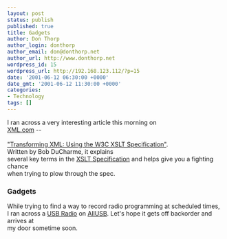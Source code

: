```yaml
---
layout: post
status: publish
published: true
title: Gadgets
author: Don Thorp
author_login: donthorp
author_email: don@donthorp.net
author_url: http://www.donthorp.net
wordpress_id: 15
wordpress_url: http://192.168.123.112/?p=15
date: '2001-06-12 06:30:00 +0000'
date_gmt: '2001-06-12 11:30:00 +0000'
categories:
- Technology
tags: []
---
```

<p>
					I ran across a very interesting article this morning on<br />
					<a href="http://www.xml.com">XML.com</a> --<br />
					<a href="http://www.xml.com/pub/a/2001/06/06/xsltspec.html" target="_blank"><br />
					&quot;Transforming XML: Using the W3C XSLT Specification&quot;</a>.<br />
					Written by Bob DuCharme, it explains<br />
					several key terms in the <a href="http://www.w3.org/TR/xslt" target="_blank">XSLT Specification</a> and helps give you a fighting chance<br />
					when trying to plow through the spec.
				</p>
<h3>Gadgets</h3>
<p>
					While trying to find a way to record radio programming at scheduled times,<br />
					I ran across a <a href="http://www.allusb.com/products/P10671.html" target="_blank">USB Radio</a> on <a href="http://www.allusb.com" target="_blank">AllUSB</a>. Let's hope it gets off backorder and arrives at<br />
					my door sometime soon.
				</p>
